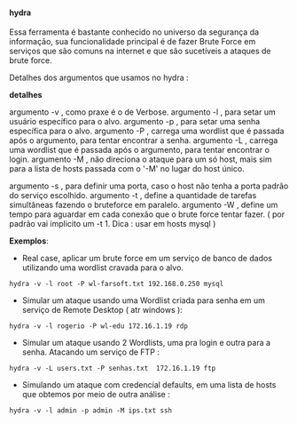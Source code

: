 #### hydra

Essa ferramenta é bastante conhecido no universo da segurança da informação, sua funcionalidade principal é de fazer Brute Force em serviços que são comuns na internet e que são sucetíveis a ataques de brute force.


Detalhes dos argumentos que usamos no hydra :

**detalhes**

argumento -v , como praxe é o de Verbose.
argumento -l , para setar um usuário específico para o alvo.
argumento -p , para setar uma senha específica para o alvo.
argumento -P , carrega uma wordlist que é passada após o argumento, para tentar encontrar a senha.
argumento -L , carrega uma wordlist que é passada após o argumento, para tentar encontrar o login.
argumento -M , não direciona o ataque para um só host, mais sim para a lista de hosts passada com o '-M' no lugar do host único.

argumento -s , para definir uma porta, caso o host não tenha a porta padrão do serviço escolhido.
argumento -t , define a quantidade de tarefas simultâneas fazendo o bruteforce em paralelo.
argumento -W , define um tempo para aguardar em cada conexão que o brute force tentar fazer. ( por padrão vai implicito um -t 1. Dica : usar em hosts mysql ) 


__Exemplos__:


- Real case, aplicar um brute force em um serviço de banco de dados utilizando uma wordlist cravada para o alvo.

``
hydra -v -l root -P wl-farsoft.txt 192.168.0.250 mysql
``

- Simular um ataque usando uma Wordlist criada para senha em um serviço de Remote Desktop ( atr windows ):

``
hydra -v -l rogerio -P wl-edu 172.16.1.19 rdp
``

- Simular um ataque usando 2 Wordlists, uma pra login e outra para a senha. Atacando um serviço de FTP :

``
hydra -v -L users.txt -P senhas.txt  172.16.1.19 ftp
``

- Simulando um ataque com credencial defaults, em uma lista de hosts que obtemos por meio de outra análise :

``
hydra -v -l admin -p admin -M ips.txt ssh
``
